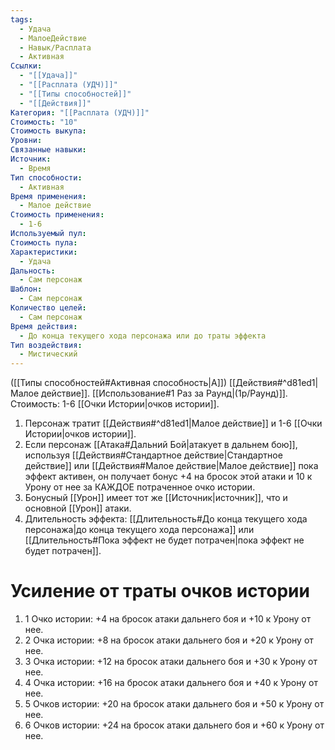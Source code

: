 ```yaml
---
tags:
  - Удача
  - МалоеДействие
  - Навык/Расплата
  - Активная
Ссылки:
  - "[[Удача]]"
  - "[[Расплата (УДЧ)]]"
  - "[[Типы способностей]]"
  - "[[Действия]]"
Категория: "[[Расплата (УДЧ)]]"
Стоимость: "10"
Стоимость выкупа:
Уровни:
Связанные навыки:
Источник:
  - Время
Тип способности:
  - Активная
Время применения:
  - Малое действие
Стоимость применения:
  - 1-6
Используемый пул:
Стоимость пула:
Характеристики:
  - Удача
Дальность:
  - Сам персонаж
Шаблон:
  - Сам персонаж
Количество целей:
  - Сам персонаж
Время действия:
  - До конца текущего хода персонажа или до траты эффекта
Тип воздействия:
  - Мистический
---
```

([[Типы способностей#Активная способность|А]]) [[Действия#^d81ed1|Малое действие]]. [[Использование#1 Раз за Раунд|(1р/Раунд)]]. Стоимость: 1-6 [[Очки Истории|очков истории]].

1. Персонаж тратит [[Действия#^d81ed1|Малое действие]] и 1-6 [[Очки Истории|очков истории]].
2. Если персонаж [[Атака#Дальний Бой|атакует в дальнем бою]], используя [[Действия#Стандартное действие|Стандартное действие]] или [[Действия#Малое действие|Малое действие]] пока эффект активен, он получает бонус +4 на бросок этой атаки и 10 к Урону от нее за КАЖДОЕ потраченное очко истории. 
3. Бонусный [[Урон]] имеет тот же [[Источник|источник]], что и основной [[Урон]] атаки. 
4. Длительность эффекта: [[Длительность#До конца текущего хода персонажа|до конца текущего хода персонажа]] или [[Длительность#Пока эффект не будет потрачен|пока эффект не будет потрачен]]. 

# Усиление от траты очков истории

1. 1 Очко истории: +4 на бросок атаки дальнего боя и +10 к Урону от нее.
2. 2 Очка истории: +8 на бросок атаки дальнего боя и +20 к Урону от нее.
3. 3 Очка истории: +12 на бросок атаки дальнего боя и +30 к Урону от нее.
4. 4 Очка истории: +16 на бросок атаки дальнего боя и +40 к Урону от нее.
5. 5 Очков истории: +20 на бросок атаки дальнего боя и +50 к Урону от нее.
6. 6 Очков истории: +24 на бросок атаки дальнего боя и +60 к Урону от нее.
